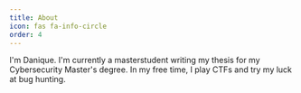 ```yaml
---
title: About
icon: fas fa-info-circle
order: 4
---
```


I'm Danique. I'm currently a masterstudent writing my thesis for my Cybersecurity Master's degree. In my free time, I play CTFs and try my luck at bug hunting. 
